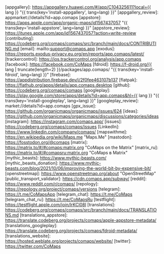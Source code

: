 [appgallery]: https://appgallery.huawei.com/#/app/C104325611?local={{ lang }} "{{ trans(key='install-appgallery', lang=lang) }}"
[appgallery_review]: appmarket://details?id=app.comaps
[appstore]: https://apps.apple.com/app/organic-maps/id1567437057 "{{ trans(key='install-appstore', lang=lang) }}"
[appstore_review]: https://itunes.apple.com/app/id1567437057?action=write-review
[contributing]: https://codeberg.org/comaps/comaps/src/branch/main/docs/CONTRIBUTING.md
[email]: mailto:support@comaps.app
[exodus]: https://reports.exodus-privacy.eu.org/en/reports/app.comaps/latest/
[trackercontrol]: https://ios.trackercontrol.org/analysis/app.comaps
[facebook]: https://facebook.com/CoMaps
[fdroid]: https://f-droid.org/{{ lang | truncate(length=2) }}/packages/app.comaps/ "{{ trans(key='install-fdroid', lang=lang) }}"
[firebase]: https://appdistribution.firebase.dev/i/2f0fee463107b137
[flatpak]: https://flathub.org/apps/details/app.comaps.desktop
[github]: https://codeberg.org/comaps/comaps
[googleplay]: https://play.google.com/store/apps/details?id=app.comaps&hl={{ lang }} "{{ trans(key='install-googleplay', lang=lang) }}"
[googleplay_review]: market://details?id=app.comaps
[gpx_issue]: https://github.com/organicmaps/organicmaps/issues/624
[ideas]: https://github.com/organicmaps/organicmaps/discussions/categories/ideas
[instagram]: https://instagram.com/comaps.app/
[issues]: https://codeberg.org/comaps/comaps/issues
[LinkedIn]:  https://www.linkedin.com/company/comaps/
[mapswithme]: https://en.wikipedia.org/wiki/Maps.me "Maps.Me"
[mastodon]: https://fosstodon.org/@comaps
[matrix]: https://matrix.to/#/#comaps:matrix.org "CoMaps on the Matrix"
[matrix_ru]: https://matrix.to/#/#comapsru:matrix.org "CoMaps в Matrix"
[mythic_beasts]: https://www.mythic-beasts.com/
[mythic_beasts_donation]: https://www.mythic-beasts.com/blog/2021/10/06/improving-the-world-bit-by-expensive-bit/
[openstreetmap]: https://www.openstreetmap.org/about "OpenStreetMap"
[public_transport_validator]: https://cdn.comaps.app/subway/
[reddit]: https://www.reddit.com/r/comaps/
[repology]: https://repology.org/project/comaps/versions
[telegram]: https://t.me/CoMapsApp
[telegram_chat]: https://t.me/CoMaps
[telegram_chat_ru]: https://t.me/CoMapsRu
[testflight]: https://testflight.apple.com/join/lrKCl08I
[translations]: https://codeberg.org/comaps/comaps/src/branch/main/docs/TRANSLATIONS.md
[translations_appstore]: https://translate.codeberg.org/projects/comaps/apple-appstore-metadata/
[translations_googleplay]: https://translate.codeberg.org/projects/comaps/fdroid-metadata/
[translations_website]: https://hosted.weblate.org/projects/comaps/website/
[twitter]: https://twitter.com/CoMaps

